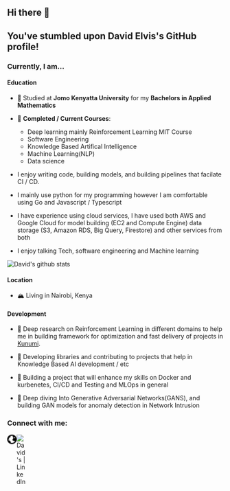 ## Hi there 👋

## You've stumbled upon David Elvis's GitHub profile!

### Currently, I am...
#### Education
- 📖 Studied at **Jomo Kenyatta University** for my **Bachelors in Applied Mathematics**
- 🌱 **Completed / Current Courses**: 
  - Deep learning mainly Reinforcement Learning MIT Course
  - Software Engineering
  - Knowledge Based Artifical Intelligence
  - Machine Learning(NLP)
  - Data science
 
- I enjoy writing code, building models, and building pipelines that facilate CI / CD. 
- I mainly use python for my programming however I am comfortable using Go and Javascript / Typescript
- I have experience using cloud services,  I have used both AWS and Google Cloud for model building (EC2 and Compute Engine) data storage (S3, Amazon RDS, Big Query, Firestore) and other services from both
- I enjoy talking Tech, software engineering and Machine learning  

![David's github stats](https://github-readme-stats.vercel.app/api?username=Davidelvis&count_private=true&show_icons=true&theme=Dark&hide_rank=false&include_all_commits=true)
#### Location
- 🏔 Living in Nairobi, Kenya
#### Development
- 🧠 Deep research on Reinforcement Learning in different domains to help me in building framework for optimization and fast delivery of projects in [Kunumi](https://www.kunumi.com/).

- 🧠 Developing libraries and contributing to projects that help in Knowledge Based AI development / etc
- 🧠 Building a project that will enhance my skills on Docker and kurbenetes, CI/CD and Testing and MLOps in general
- 🧠 Deep diving Into Generative Adversarial Networks(GANS), and building GAN models for anomaly detection in Network Intrusion

### Connect with me:

[<img align="left" alt="Davidelvis website" width="22px" src="https://raw.githubusercontent.com/iconic/open-iconic/master/svg/globe.svg" />][website]
[<img align="left" alt="David's | LinkedIn" width="22px" src="https://cdn.jsdelivr.net/npm/simple-icons@v3/icons/linkedin.svg" />][linkedin]

<br />

<br />

[website]: https://davidelvis.github.io/david/
[linkedin]: https://www.linkedin.com/in/david-elvis-a80336183/
